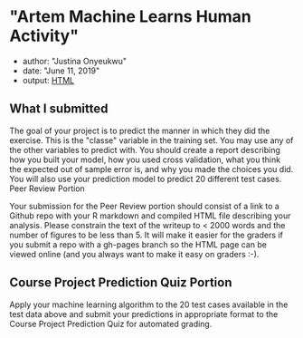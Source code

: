 # "Artem Machine Learns Human Activity"

- author: "Justina Onyeukwu"
- date: "June 11, 2019"
- output: [HTML](PML.html)

## What I submitted

The goal of your project is to predict the manner in which they did the exercise. This is the "classe" variable in the training set. You may use any of the other variables to predict with. You should create a report describing how you built your model, how you used cross validation, what you think the expected out of sample error is, and why you made the choices you did. You will also use your prediction model to predict 20 different test cases.
Peer Review Portion

Your submission for the Peer Review portion should consist of a link to a Github repo with your R markdown and compiled HTML file describing your analysis. Please constrain the text of the writeup to < 2000 words and the number of figures to be less than 5. It will make it easier for the graders if you submit a repo with a gh-pages branch so the HTML page can be viewed online (and you always want to make it easy on graders :-).


## Course Project Prediction Quiz Portion

Apply your machine learning algorithm to the 20 test cases available in the test data above and submit your predictions in appropriate format to the Course Project Prediction Quiz for automated grading.


